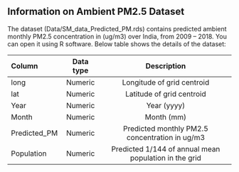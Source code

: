 ## Information on Ambient PM2.5 Dataset

The dataset (Data/SM_data_Predicted_PM.rds) contains predicted ambient monthly PM2.5 concentration in (ug/m3) over India, from 2009 – 2018. You can open it using R software.
Below table shows the details of the dataset:


| Column      | Data type     | Description     |
| :------------- | :----------: | :-----------: |
|  long | Numeric   | Longitude of grid centroid    |
| lat   | Numeric | Latitude of grid centroid |
|  Year | Numeric   | Year (yyyy)    |
| Month   | Numeric | Month (mm) |
|  Predicted_PM | Numeric   | Predicted monthly PM2.5 concentration in ug/m3    |
| Population   | Numeric | Predicted 1/144 of annual mean population in the grid |
